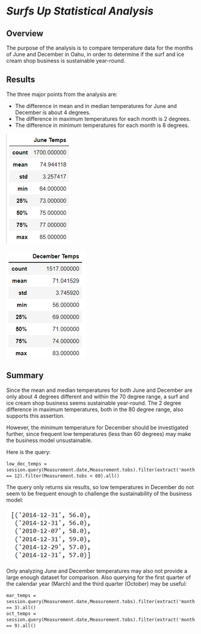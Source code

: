 # *Surfs Up Statistical Analysis*

## Overview

The purpose of the analysis is to compare temperature data for the months of June and December in Oahu, in order to determine if the surf and ice cream shop business is sustainable year-round.

## Results

The three major points from the analysis are:
- The difference in mean and in median temperatures for June and December is about 4 degrees.
- The difference in maximum temperatures for each month is 2 degrees.
- The difference in minimum temperatures for each month is 8 degrees.

![](Resources/jun_temps_summary.PNG)

![](Resources/dec_temps_summary.PNG)

## Summary 
Since the mean and median temperatures for both June and December are only about 4 degrees different and within the 70 degree range, a surf and ice cream shop business seems sustainable year-round. The 2 degree difference in maximum temperatures, both in the 80 degree range, also supports this assertion.

However, the minimum temperature for December should be investigated further, since frequent low temperatures (less than 60 degrees) may make the business model unsustainable.

Here is the query:

    low_dec_temps = session.query(Measurement.date,Measurement.tobs).filter(extract('month',Measurement.date) == 12).filter(Measurement.tobs < 60).all()   

The query only returns six results, so low temperatures in December do not seem to be frequent enough to challenge the sustainability of the business model:

![](Resources/dec_low_temps.PNG)

Only analyzing June and December temperatures may also not provide a large enough dataset for comparison. Also querying for the first quarter of the calendar year (March) and the third quarter (October) may be useful:

    mar_temps = session.query(Measurement.date,Measurement.tobs).filter(extract('month',Measurement.date) == 3).all()
    oct_temps = session.query(Measurement.date,Measurement.tobs).filter(extract('month',Measurement.date) == 9).all()

